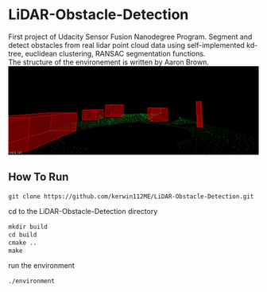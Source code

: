# LiDAR-Obstacle-Detection
First project of Udacity Sensor Fusion Nanodegree Program.
Segment and detect obstacles from real lidar point cloud data using self-implemented kd-tree, euclidean clustering, RANSAC segmentation functions.  
The structure of the environement is written by Aaron Brown.
![](gif/lidar.gif)

## How To Run
```
git clone https://github.com/kerwin112ME/LiDAR-Obstacle-Detection.git  
```
cd to the LiDAR-Obstacle-Detection directory  
```
mkdir build  
cd build
cmake ..
make
```
run the environment  
```
./environment
```
